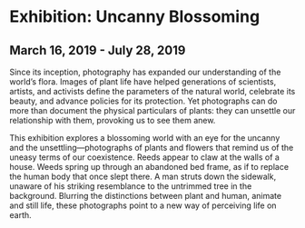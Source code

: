 # Exhibition: Uncanny Blossoming
## March 16, 2019 - July 28, 2019

Since its inception, photography has expanded our understanding of the world’s flora. Images of plant life have helped generations of scientists, artists, and activists define the parameters of the natural world, celebrate its beauty, and advance policies for its protection. Yet photographs can do more than document the physical particulars of plants: they can unsettle our relationship with them, provoking us to see them anew.

This exhibition explores a blossoming world with an eye for the uncanny and the unsettling—photographs of plants and flowers that remind us of the uneasy terms of our coexistence.  Reeds appear to claw at the walls of a house. Weeds spring up through an abandoned bed frame, as if to replace the human body that once slept there. A man struts down the sidewalk, unaware of his striking resemblance to the untrimmed tree in the background. Blurring the distinctions between plant and human, animate and still life, these photographs point to a new way of perceiving life on earth.
